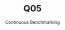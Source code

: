 ---
layout: docu
title: Q05
subtitle: Continuous Benchmarking
selected: TPC-H
expanded: Benchmarking
benchmark: /individual_results/Q05.html
---